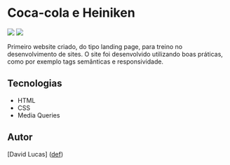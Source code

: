 # Coca-cola e Heiniken

![][def2]
![][def3]

Primeiro website criado, do tipo landing page, para treino no desenvolvimento de sites.
O site foi desenvolvido utilizando boas práticas, como por exemplo tags semânticas e responsividade.

## Tecnologias
* HTML
* CSS
* Media Queries

## Autor 
[David Lucas] ([def])

[def]: https://www.linkedin.com/in/david-lucas-19370727b/
[def2]: Print.png
[def3]: ./print2.png